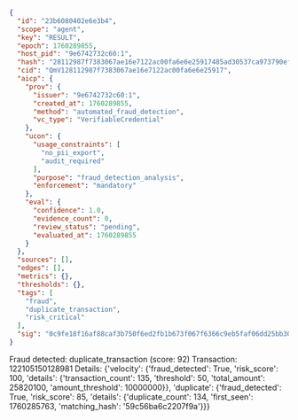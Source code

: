 ```json
{
  "id": "23b6080402e6e3b4",
  "scope": "agent",
  "key": "RESULT",
  "epoch": 1760289855,
  "host_pid": "9e6742732c60:1",
  "hash": "28112987f7383067ae16e7122ac00fa6e6e25917485ad30537ca973790ef7e65",
  "cid": "QmV128112987f7383067ae16e7122ac00fa6e6e25917",
  "aicp": {
    "prov": {
      "issuer": "9e6742732c60:1",
      "created_at": 1760289855,
      "method": "automated_fraud_detection",
      "vc_type": "VerifiableCredential"
    },
    "ucon": {
      "usage_constraints": [
        "no_pii_export",
        "audit_required"
      ],
      "purpose": "fraud_detection_analysis",
      "enforcement": "mandatory"
    },
    "eval": {
      "confidence": 1.0,
      "evidence_count": 0,
      "review_status": "pending",
      "evaluated_at": 1760289855
    }
  },
  "sources": [],
  "edges": [],
  "metrics": {},
  "thresholds": {},
  "tags": [
    "fraud",
    "duplicate_transaction",
    "risk_critical"
  ],
  "sig": "0c9fe18f16af88caf3b750f6ed2fb1b673f067f6366c9eb5faf06dd25bb3061f"
}
```

Fraud detected: duplicate_transaction (score: 92)
Transaction: 122105150128981
Details: {'velocity': {'fraud_detected': True, 'risk_score': 100, 'details': {'transaction_count': 135, 'threshold': 50, 'total_amount': 25820100, 'amount_threshold': 10000000}}, 'duplicate': {'fraud_detected': True, 'risk_score': 85, 'details': {'duplicate_count': 134, 'first_seen': 1760285763, 'matching_hash': '59c56ba6c2207f9a'}}}